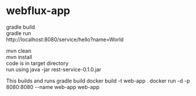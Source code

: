# webflux-app

<p>
gradle build <br/>
gradle run <br/>
http://localhost:8080/service/hello?name=World <br/>
</p>
<p>
mvn clean <br/>
mvn install <br/>
code is in target directory <br/>
run using java -jar rest-service-0.1.0.jar <br/>
</p>
<p>
This builds and runs gradle build
docker build -t web-app . 
docker run -d -p 8080:8080 --name web-app web-app
</p>
